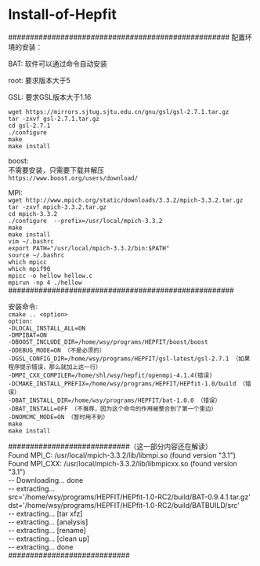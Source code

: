 # Install-of-Hepfit
###################################################
配置环境的安装：  

BAT:
软件可以通过命令自动安装  

root:
要求版本大于5  

GSL:
要求GSL版本大于1.16  

`wget https://mirrors.sjtug.sjtu.edu.cn/gnu/gsl/gsl-2.7.1.tar.gz`  
`tar -zxvf gsl-2.7.1.tar.gz`  
`cd gsl-2.7.1`  
`./configure`  
`make`  
`make install`  

boost:  
不需要安装，只需要下载并解压  
`https://www.boost.org/users/download/`  

MPI:  
`wget http://www.mpich.org/static/downloads/3.3.2/mpich-3.3.2.tar.gz`   
`tar -zxvf mpich-3.3.2.tar.gz`  
`cd mpich-3.3.2`   
`./configure  --prefix=/usr/local/mpich-3.3.2`   
`make`   
`make install`   
`vim ~/.bashrc`  
`export PATH="/usr/local/mpich-3.3.2/bin:$PATH"`  
`source ~/.bashrc`   
`which mpicc`   
`which mpif90`  
`mpicc -o hellow hellow.c`  
`mpirun -np 4 ./hellow`  
####################################################

安装命令:  
`cmake .. <option>`  
`option:`  
`-DLOCAL_INSTALL_ALL=ON`   
`-DMPIBAT=ON`   
`-DBOOST_INCLUDE_DIR=/home/wsy/programs/HEPFIT/boost/boost`   
`-DDEBUG_MODE=ON （不是必须的）`  
`-DGSL_CONFIG_DIR=/home/wsy/programs/HEPFIT/gsl-latest/gsl-2.7.1 （如果程序提示错误，那么就加上这一行）`  
`-DMPI_CXX_COMPILER=/home/shl/wsy/hepfit/openmpi-4.1.4(错误)`  
`-DCMAKE_INSTALL_PREFIX=/home/wsy/programs/HEPFIT/HEPfit-1.0/build （错误）`  
`-DBAT_INSTALL_DIR=/home/wsy/programs/HEPFIT/bat-1.0.0 （错误）`  
`-DBAT_INSTALL=OFF （不推荐，因为这个命令的作用被整合到了第一个里边）`  
`-DNOMCMC_MODE=ON （暂时用不到）`  
`make`  
`make install`  

############################（这一部分内容还在解读）  
Found MPI_C: /usr/local/mpich-3.3.2/lib/libmpi.so (found version "3.1")   
Found MPI_CXX: /usr/local/mpich-3.3.2/lib/libmpicxx.so (found version "3.1")   
-- Downloading... done  
-- extracting...  
     src='/home/wsy/programs/HEPFIT/HEPfit-1.0-RC2/build/BAT-0.9.4.1.tar.gz'  
     dst='/home/wsy/programs/HEPFIT/HEPfit-1.0-RC2/build/BATBUILD/src'  
-- extracting... [tar xfz]  
-- extracting... [analysis]  
-- extracting... [rename]  
-- extracting... [clean up]  
-- extracting... done  
############################
